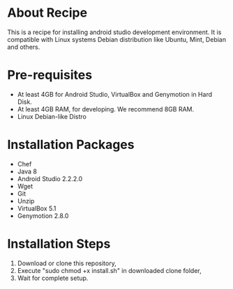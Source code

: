 # About Recipe

This is a recipe for installing android studio development environment. It is compatible with Linux systems Debian distribution like Ubuntu, Mint, Debian and others.

# Pre-requisites

* At least 4GB for Android Studio, VirtualBox and Genymotion in Hard Disk.
* At least 4GB RAM, for developing. We recommend 8GB RAM.
* Linux Debian-like Distro

# Installation Packages

* Chef
* Java 8
* Android Studio 2.2.2.0
* Wget
* Git
* Unzip
* VirtualBox 5.1
* Genymotion 2.8.0

# Installation Steps

1. Download or clone this repository,
2. Execute "sudo chmod +x install.sh" in downloaded clone folder,
3. Wait for complete setup.
